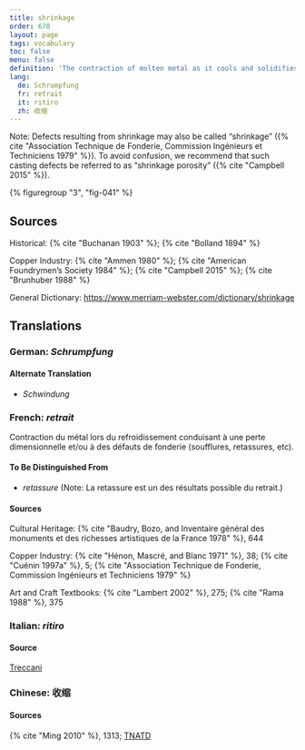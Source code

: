 ```yaml
---
title: shrinkage
order: 670
layout: page
tags: vocabulary
toc: false
menu: false
definition: 'The contraction of molten metal as it cools and solidifies after casting, resulting in a reduction of the overall dimensions of the cast as well as possible casting defects. See [II.4§1.1.1](#II.4§1.1.1).'
lang:
  de: Schrumpfung
  fr: retrait
  it: ritiro
  zh: 收缩
---
```


<div class="backmatter">
Note: Defects resulting from shrinkage may also be called “shrinkage” ({% cite "Association Technique de Fonderie, Commission Ingénieurs et Techniciens 1979" %}). To avoid confusion, we recommend that such casting defects be referred to as “shrinkage porosity” ({% cite "Campbell 2015" %}).
</div>

{% figuregroup "3", "fig-041" %}

## Sources

Historical: {% cite "Buchanan 1903" %}; {% cite "Bolland 1894" %}

Copper Industry: {% cite "Ammen 1980" %}; {% cite "American Foundrymen’s Society 1984" %}; {% cite "Campbell 2015" %}; {% cite "Brunhuber 1988" %}

General Dictionary: <https://www.merriam-webster.com/dictionary/shrinkage>

## Translations

<div class="accordion">

### **German**: *Schrumpfung*

#### Alternate Translation

- *Schwindung*

### **French**: *retrait*

Contraction du métal lors du refroidissement conduisant à une perte dimensionnelle et/ou à des défauts de fonderie (soufflures, retassures, etc).

#### To Be Distinguished From

- *retassure* (Note: La retassure est un des résultats possible du retrait.)

#### Sources

Cultural Heritage: {% cite "Baudry, Bozo, and Inventaire général des monuments et des richesses artistiques de la France 1978" %}, 644

Copper Industry: {% cite "Hénon, Mascré, and Blanc 1971" %}, 38; {% cite "Cuénin 1997a" %}, 5; {% cite "Association Technique de Fonderie, Commission Ingénieurs et Techniciens 1979" %}

Art and Craft Textbooks: {% cite "Lambert 2002" %}, 275; {% cite "Rama 1988" %}, 375

### **Italian**: *ritiro*

#### Source

[Treccani](https://www.treccani.it/enciclopedia/ritiro_%28Dizionario-delle-Scienze-Fisiche%29/)

### **Chinese**: 收缩

#### Sources

{% cite "Ming 2010" %}, 1313; [TNATD](https://terms.naer.edu.tw/detail/941509/?index=5)

</div>
